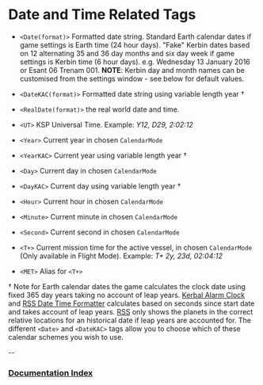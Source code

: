 # Date and Time Related Tags

* `<Date(format)>` Formatted date string. Standard Earth calendar dates if game settings is Earth time (24 hour days). "Fake" Kerbin dates based on 12 alternating 35 and 36 day months and six day week if game settings is Kerbin time (6 hour days). e.g. Wednesday 13 January 2016 or Esant 06 Trenam 001. __NOTE__: Kerbin day and month names can be customised from the settings window - see below for default values.
* `<DateKAC(format)>` Formatted date string using variable length year †
* `<RealDate(format)>` the real world date and time.

* `<UT>` KSP Universal Time. Example: _Y12, D29, 2:02:12_
* `<Year>` Current year in chosen `CalendarMode`
* `<YearKAC>` Current year using variable length year †
* `<Day>` Current day in chosen `CalendarMode`
* `<DayKAC>` Current day using variable length year †
* `<Hour>` Current hour in chosen `CalendarMode`
* `<Minute>` Current minute in chosen `CalendarMode`
* `<Second>` Current second in chosen `CalendarMode`
* `<T+>` Current mission time for the active vessel, in chosen `CalendarMode` (Only available in Flight Mode). Example: _T+ 2y, 23d, 02:04:12_
* `<MET>` Alias for `<T+>`

† Note for Earth calendar dates the game calculates the clock date using fixed 365 day years taking no account of leap years. [Kerbal Alarm Clock](http://forum.kerbalspaceprogram.com/index.php?/topic/22809-11x-kerbal-alarm-clock-v3610-april-25/) and [RSS Date Time Formatter](http://forum.kerbalspaceprogram.com/index.php?/topic/139335-ksp-112-rss-datetime-formatter-v10/) calculates based on seconds since start date and takes account of leap years. [RSS](http://forum.kerbalspaceprogram.com/index.php?/topic/50471-112-real-solar-system-v1110-may-1/) only shows the planets in the correct relative locations for an historical date if leap years are accounted for. The different `<Date>` and `<DateKAC>` tags allow you to choose which of these calendar schemes you wish to use.


--
### [Documentation Index](../README.md)